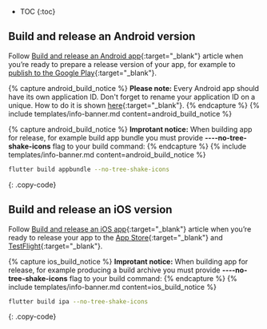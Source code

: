* TOC
{:toc}

## Build and release an Android version

Follow [Build and release an Android app](https://docs.flutter.dev/deployment/android){:target="_blank"} article when you’re ready to prepare a release version of your app,
for example to [publish to the Google Play](https://support.google.com/googleplay/android-developer/answer/9859152?hl=en){:target="_blank"}.

{% capture android_build_notice %}
**Please note:**
Every Android app should have its own application ID. Don't forget to rename your application ID on a unique. How to do it is shown [here](https://developer.android.com/build/configure-app-module#set-application-id){:target="_blank"}.
{% endcapture %}
{% include templates/info-banner.md content=android_build_notice %}

{% capture android_build_notice %}
**Improtant notice:** When building app for release, for example build app bundle you must provide **----no-tree-shake-icons** flag to your build command:
{% endcapture %}
{% include templates/info-banner.md content=android_build_notice %}

```bash
flutter build appbundle --no-tree-shake-icons
```
{: .copy-code}

## Build and release an iOS version

Follow [Build and release an iOS app](https://docs.flutter.dev/deployment/ios){:target="_blank"} article when you’re ready to release your app to the
[App Store](https://developer.apple.com/app-store/submissions/){:target="_blank"} and [TestFlight](https://developer.apple.com/testflight/){:target="_blank"}.

{% capture ios_build_notice %}
**Improtant notice:** When building app for release, for example producing a build archive you must provide **----no-tree-shake-icons** flag to your build command:
{% endcapture %}
{% include templates/info-banner.md content=ios_build_notice %}

```bash
flutter build ipa --no-tree-shake-icons
```
{: .copy-code}